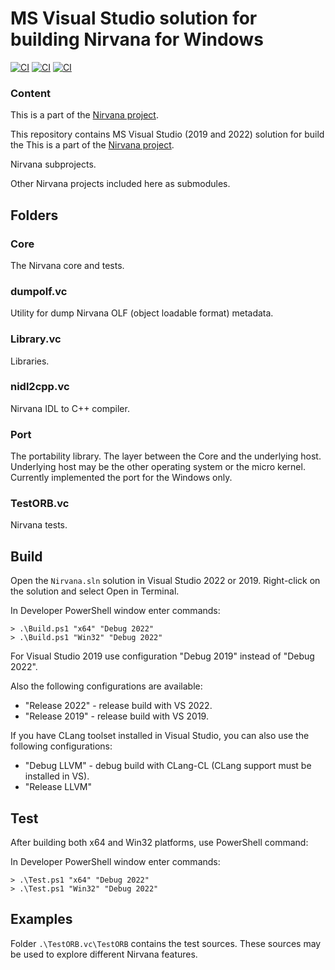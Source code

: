 # MS Visual Studio solution for building Nirvana for Windows

[![CI](https://gist.githubusercontent.com/silver-popov/5e83ddfb2531206b60b6451851c51b2a/raw/badge.svg)](https://github.com/nirvanaos/nirvana.vc/actions/workflows/build.yml)
[![CI](https://gist.githubusercontent.com/silver-popov/5e83ddfb2531206b60b6451851c51b2a/raw/test_core.svg)](https://github.com/nirvanaos/nirvana.vc/actions/workflows/test_core.yml)
[![CI](https://gist.githubusercontent.com/silver-popov/5e83ddfb2531206b60b6451851c51b2a/raw/test2019.svg)](https://github.com/nirvanaos/nirvana.vc/actions/workflows/test2019.yml)

### Content

This is a part of the [Nirvana project](https://github.com/nirvanaos/home).

This repository contains MS Visual Studio (2019 and 2022) solution for build the This is a part of the [Nirvana project](https://github.com/nirvanaos/home).

Nirvana subprojects.

Other Nirvana projects included here as submodules.

## Folders
### Core

The Nirvana core and tests.

### dumpolf.vc

Utility for dump Nirvana OLF (object loadable format) metadata.

### Library.vc

Libraries.

### nidl2cpp.vc

Nirvana IDL to C++ compiler.

### Port

The portability library.
The layer between the Core and the underlying host. Underlying host may
be the other operating system or the micro kernel. Currently implemented
the port for the Windows only.

### TestORB.vc

Nirvana tests.

## Build

Open the `Nirvana.sln` solution in Visual Studio 2022 or 2019.
Right-click on the solution and select Open in Terminal.

In Developer PowerShell window enter commands:
```console
> .\Build.ps1 "x64" "Debug 2022"
> .\Build.ps1 "Win32" "Debug 2022"
```

For Visual Studio 2019 use configuration "Debug 2019" instead of "Debug 2022".

Also the following configurations are available:

* "Release 2022" - release build with VS 2022.
* "Release 2019" - release build with VS 2019.

If you have CLang toolset installed in Visual Studio, you can also use the following configurations:

* "Debug LLVM" - debug build with CLang-CL (CLang support must be installed in VS).
* "Release LLVM"

## Test

After building both x64 and Win32 platforms, use PowerShell command:

In Developer PowerShell window enter commands:
```console
> .\Test.ps1 "x64" "Debug 2022"
> .\Test.ps1 "Win32" "Debug 2022"
```

## Examples

Folder `.\TestORB.vc\TestORB` contains the test sources.
These sources may be used to explore different Nirvana features.
